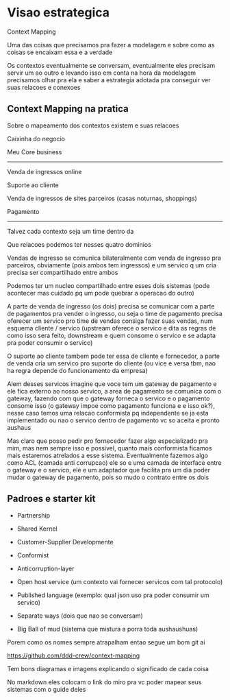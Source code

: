 # Visao estrategica

Context Mapping

Uma das coisas que precisamos pra fazer a modelagem e sobre como as coisas se encaixam essa e a verdade

Os contextos eventualmente se conversam, eventualmente eles precisam servir um ao outro e levando isso em conta na hora da modelagem precisamos olhar pra ela e saber a estrategia adotada pra conseguir ver suas relacoes e conexoes

## Context Mapping na pratica

Sobre o mapeamento dos contextos existem e suas relacoes

Caixinha do negocio

Meu Core business

<hr />

Venda de ingressos online          

Suporte ao cliente

Venda de ingressos de sites parceiros (casas noturnas, shoppings)

Pagamento

<hr />

Talvez cada contexto seja um time dentro da 

Que relacoes podemos ter nesses quatro dominios

Vendas de ingresso se comunica bilateralmente com venda de ingresso pra parceiros, obviamente (pois ambos tem ingressos) e um servico q um cria precisa ser compartilhado entre ambos

Podemos ter um nucleo compartilhado entre esses dois sistemas (pode acontecer mas cuidado pq um pode quebrar a operacao do outro)

A parte de venda de ingresso (os dois)  precisa se comunicar com a parte de pagamentos pra vender o ingresso, ou seja o time de pagamento precisa oferecer um servico pro time de vendas consiga fazer suas vendas, num esquema cliente / servico (upstream oferece o servico e dita as regras de como isso sera feito, downstream e quem consome o servico e se adapta pra poder consumir o servico)

O suporte ao cliente tambem pode ter essa de cliente e fornecedor, a parte de venda cria um servico pro suporte do cliente (ou vice e versa tbm, nao ha regra depende do funcionamento da empresa)

Alem desses servicos imagine que voce tem um gateway de pagamento e ele fica externo ao nosso servico, a area de pagamento se comunica com o gateway, fazendo com que o gateway forneca o servico e o pagamento consome isso (o gateway impoe como pagamento funciona e e isso ok?), nesse caso temos uma relacao conformista pq independente se ja esta implementado ou nao o servico dentro de pagamento vc so aceita e pronto aushaus

Mas claro que posso pedir pro fornecedor fazer algo especializado pra mim, mas nem sempre isso e possivel, quanto mais conformista ficamos mais estaremos atrelados a esse sistema. Eventualmente fazemos algo como ACL (camada anti corrupcao) ele so e uma camada de interface entre o gateway e o servico, ele e um adaptador que facilita pra um dia poder mudar o gateway de pagamento, pois so mudo o contrato entre os dois

## Padroes e starter kit

- Partnership

- Shared Kernel

- Customer-Supplier Developmente

- Conformist

- Anticorruption-layer

- Open host service (um contexto vai fornecer servicos com tal protocolo)

- Published language (exemplo: qual json uso pra poder consumir um servico)

- Separate ways (dois que nao se conversam)

- Big Ball of mud (sistema que mistura a porra toda aushaushuas)

Porem como os nomes sempre atrapalham entao segue um bom git ai

https://github.com/ddd-crew/context-mapping

Tem bons diagramas e imagens explicando o significado de cada coisa

No markdown eles colocam o link do miro pra vc poder mapear seus sistemas com o guide deles 
